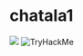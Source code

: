 # chatala1
<img src="https://www.hackthebox.com/badge/image/1108533">&nbsp;<img src="https://tryhackme-badges.s3.amazonaws.com/Hom.Tanks.png" alt="TryHackMe">

